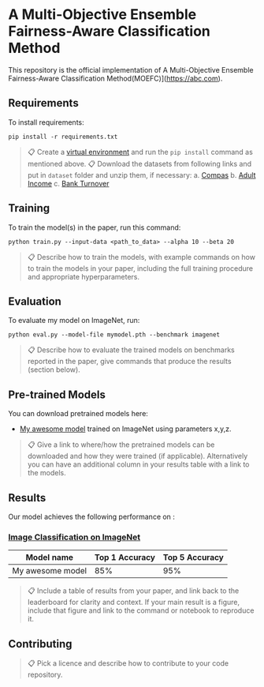 
# A Multi-Objective Ensemble Fairness-Aware Classification Method

This repository is the official implementation of A Multi-Objective Ensemble Fairness-Aware Classification Method(MOEFC)](https://abc.com). 

## Requirements

To install requirements:

```setup
pip install -r requirements.txt
```

>📋 Create a [virtual environment](https://docs.python.org/3/tutorial/venv.html) and run the `pip install` command as mentioned above.
>📋 Download the datasets from following links and put in `dataset` folder and unzip them, if necessary:
  a. [Compas](https://www.kaggle.com/danofer/compass/download)
  b. [Adult Income](https://www.kaggle.com/wenruliu/adult-income-dataset/download)
  c. [Bank Turnover](https://www.kaggle.com/barelydedicated/bank-customer-churn-modeling/download)

## Training

To train the model(s) in the paper, run this command:

```train
python train.py --input-data <path_to_data> --alpha 10 --beta 20
```

>📋    Describe how to train the models, with example commands on how to train the models in your paper, including the full training procedure and appropriate hyperparameters.

## Evaluation

To evaluate my model on ImageNet, run:

```eval
python eval.py --model-file mymodel.pth --benchmark imagenet
```

>📋  Describe how to evaluate the trained models on benchmarks reported in the paper, give commands that produce the results (section below).

## Pre-trained Models

You can download pretrained models here:

- [My awesome model](https://drive.google.com/mymodel.pth) trained on ImageNet using parameters x,y,z. 

>📋  Give a link to where/how the pretrained models can be downloaded and how they were trained (if applicable).  Alternatively you can have an additional column in your results table with a link to the models.

## Results

Our model achieves the following performance on :

### [Image Classification on ImageNet](https://paperswithcode.com/sota/image-classification-on-imagenet)

| Model name         | Top 1 Accuracy  | Top 5 Accuracy |
| ------------------ |---------------- | -------------- |
| My awesome model   |     85%         |      95%       |

>📋  Include a table of results from your paper, and link back to the leaderboard for clarity and context. If your main result is a figure, include that figure and link to the command or notebook to reproduce it. 


## Contributing

>📋  Pick a licence and describe how to contribute to your code repository. 